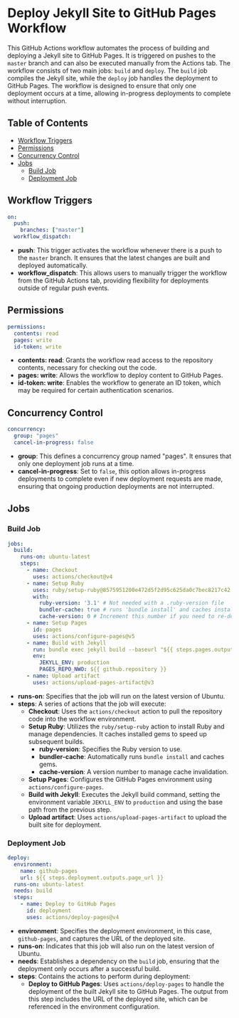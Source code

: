 # Deploy Jekyll Site to GitHub Pages Workflow

This GitHub Actions workflow automates the process of building and deploying a Jekyll site to GitHub Pages. It is triggered on pushes to the `master` branch and can also be executed manually from the Actions tab. The workflow consists of two main jobs: `build` and `deploy`. The `build` job compiles the Jekyll site, while the `deploy` job handles the deployment to GitHub Pages. The workflow is designed to ensure that only one deployment occurs at a time, allowing in-progress deployments to complete without interruption.

## Table of Contents

  * [Workflow Triggers](#workflow-triggers)
  * [Permissions](#permissions)
  * [Concurrency Control](#concurrency-control)
  * [Jobs](#jobs)
    * [Build Job](#build-job)
    * [Deployment Job](#deployment-job)

## Workflow Triggers

```yaml
on:
  push:
    branches: ["master"]
  workflow_dispatch:
```

- **push**: This trigger activates the workflow whenever there is a push to the `master` branch. It ensures that the latest changes are built and deployed automatically.
- **workflow_dispatch**: This allows users to manually trigger the workflow from the GitHub Actions tab, providing flexibility for deployments outside of regular push events.

## Permissions

```yaml
permissions:
  contents: read
  pages: write
  id-token: write
```

- **contents: read**: Grants the workflow read access to the repository contents, necessary for checking out the code.
- **pages: write**: Allows the workflow to deploy content to GitHub Pages.
- **id-token: write**: Enables the workflow to generate an ID token, which may be required for certain authentication scenarios.

## Concurrency Control

```yaml
concurrency:
  group: "pages"
  cancel-in-progress: false
```

- **group**: This defines a concurrency group named "pages". It ensures that only one deployment job runs at a time.
- **cancel-in-progress**: Set to `false`, this option allows in-progress deployments to complete even if new deployment requests are made, ensuring that ongoing production deployments are not interrupted.

## Jobs

### Build Job

```yaml
jobs:
  build:
    runs-on: ubuntu-latest
    steps:
      - name: Checkout
        uses: actions/checkout@v4
      - name: Setup Ruby
        uses: ruby/setup-ruby@8575951200e472d5f2d95c625da0c7bec8217c42 # v1.161.0
        with:
          ruby-version: '3.1' # Not needed with a .ruby-version file
          bundler-cache: true # runs 'bundle install' and caches installed gems automatically
          cache-version: 0 # Increment this number if you need to re-download cached gems
      - name: Setup Pages
        id: pages
        uses: actions/configure-pages@v5
      - name: Build with Jekyll
        run: bundle exec jekyll build --baseurl "${{ steps.pages.outputs.base_path }}"
        env:
          JEKYLL_ENV: production
          PAGES_REPO_NWO: ${{ github.repository }}
      - name: Upload artifact
        uses: actions/upload-pages-artifact@v3
```

- **runs-on**: Specifies that the job will run on the latest version of Ubuntu.
- **steps**: A series of actions that the job will execute:
  - **Checkout**: Uses the `actions/checkout` action to pull the repository code into the workflow environment.
  - **Setup Ruby**: Utilizes the `ruby/setup-ruby` action to install Ruby and manage dependencies. It caches installed gems to speed up subsequent builds.
    - **ruby-version**: Specifies the Ruby version to use.
    - **bundler-cache**: Automatically runs `bundle install` and caches gems.
    - **cache-version**: A version number to manage cache invalidation.
  - **Setup Pages**: Configures the GitHub Pages environment using `actions/configure-pages`.
  - **Build with Jekyll**: Executes the Jekyll build command, setting the environment variable `JEKYLL_ENV` to `production` and using the base path from the previous step.
  - **Upload artifact**: Uses `actions/upload-pages-artifact` to upload the built site for deployment.

### Deployment Job

```yaml
deploy:
  environment:
    name: github-pages
    url: ${{ steps.deployment.outputs.page_url }}
  runs-on: ubuntu-latest
  needs: build
  steps:
    - name: Deploy to GitHub Pages
      id: deployment
      uses: actions/deploy-pages@v4
```

- **environment**: Specifies the deployment environment, in this case, `github-pages`, and captures the URL of the deployed site.
- **runs-on**: Indicates that this job will also run on the latest version of Ubuntu.
- **needs**: Establishes a dependency on the `build` job, ensuring that the deployment only occurs after a successful build.
- **steps**: Contains the actions to perform during deployment:
  - **Deploy to GitHub Pages**: Uses `actions/deploy-pages` to handle the deployment of the built Jekyll site to GitHub Pages. The output from this step includes the URL of the deployed site, which can be referenced in the environment configuration.

